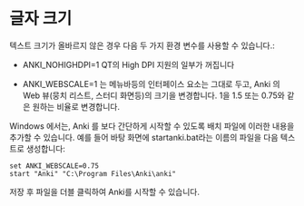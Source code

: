 # 글자 크기

텍스트 크기가 올바르지 않은 경우 다음 두 가지 환경 변수를 사용할 수 있습니다.:

- ANKI_NOHIGHDPI=1 QT의 High DPI 지원의 일부가 꺼집니다

- ANKI_WEBSCALE=1 는 메뉴바등의 인터페이스 요소는 그대로 두고, Anki 의 Web 뷰(뭉치 리스트, 스터디 화면등)의 크기을 변경합니다. 1을 1.5 또는 0.75와 같은 원하는 비율로 변경합니다.

Windows 에서는, Anki 를 보다 간단하게 시작할 수 있도록 배치 파일에 이러한 내용을 추가할 수 있습니다.
예를 들어 바탕 화면에 startanki.bat라는 이름의 파일을 다음 텍스트로 생성합니다:

    set ANKI_WEBSCALE=0.75
    start "Anki" "C:\Program Files\Anki\anki"

저장 후 파일을 더블 클릭하여 Anki를 시작할 수 있습니다.
